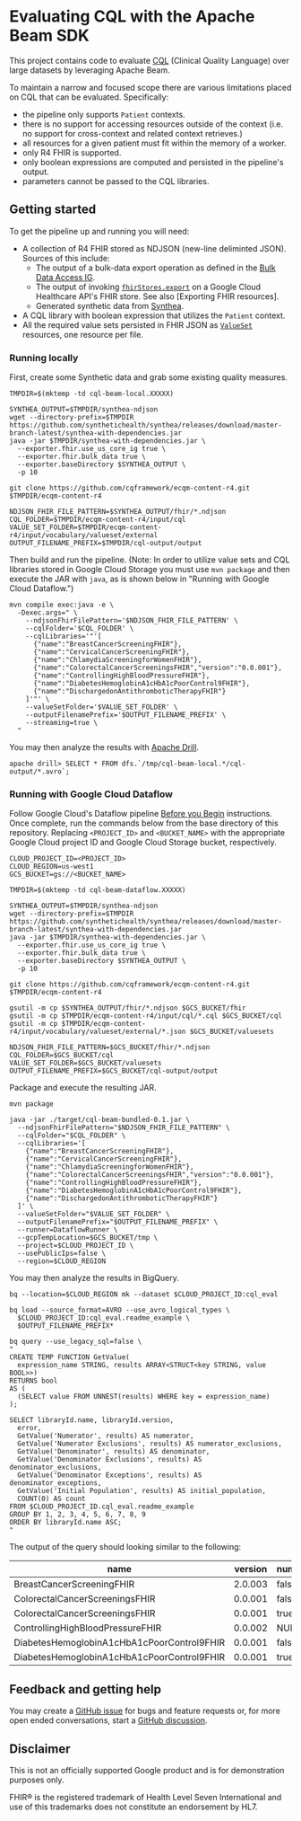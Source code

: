 # Evaluating CQL with the Apache Beam SDK

This project contains code to evaluate [CQL](https://cql.hl7.org/) (Clinical
Quality Language) over large datasets by leveraging Apache Beam.

To maintain a narrow and focused scope there are various
limitations placed on CQL that can be evaluated. Specifically:

-   the pipeline only supports `Patient` contexts.
-   there is no support for accessing resources outside of the context (i.e. no
    support for cross-context and related context retrieves.)
-   all resources for a given patient must fit within the memory of a worker.
-   only R4 FHIR is supported.
-   only boolean expressions are computed and persisted in the pipeline's
    output.
-   parameters cannot be passed to the CQL libraries.

## Getting started

To get the pipeline up and running you will need:

-   A collection of R4 FHIR stored as NDJSON (new-line deliminted JSON). Sources
    of this include:
    -   The output of a bulk-data export operation as defined in the
        [Bulk Data Access IG].
    -   The output of invoking [`fhirStores.export`] on a Google Cloud
        Healthcare API's FHIR store. See also [Exporting FHIR resources].
    -   Generated synthetic data from [Synthea].
-   A CQL library with boolean expression that utilizes the `Patient` context.
-   All the required value sets persisted in FHIR JSON as [`ValueSet`]
    resources, one resource per file.

[Bulk Data Access IG]: https://hl7.org/fhir/uv/bulkdata/export/index.html
[Exporting FHIR resourcs]: https://cloud.google.com/healthcare-api/docs/how-tos/fhir-import-export#exporting_fhir_resources
[`fhirStores.export`]: https://cloud.google.com/healthcare-api/docs/reference/rest/v1/projects.locations.datasets.fhirStores/export
[Synthea]: https://github.com/synthetichealth/synthea#generate-synthetic-patients
[`ValueSet`]: http://hl7.org/fhir/R4/valueset.html

### Running locally

First, create some Synthetic data and grab some existing quality measures.

```
TMPDIR=$(mktemp -td cql-beam-local.XXXXX)

SYNTHEA_OUTPUT=$TMPDIR/synthea-ndjson
wget --directory-prefix=$TMPDIR https://github.com/synthetichealth/synthea/releases/download/master-branch-latest/synthea-with-dependencies.jar
java -jar $TMPDIR/synthea-with-dependencies.jar \
  --exporter.fhir.use_us_core_ig true \
  --exporter.fhir.bulk_data true \
  --exporter.baseDirectory $SYNTHEA_OUTPUT \
  -p 10

git clone https://github.com/cqframework/ecqm-content-r4.git $TMPDIR/ecqm-content-r4

NDJSON_FHIR_FILE_PATTERN=$SYNTHEA_OUTPUT/fhir/*.ndjson
CQL_FOLDER=$TMPDIR/ecqm-content-r4/input/cql
VALUE_SET_FOLDER=$TMPDIR/ecqm-content-r4/input/vocabulary/valueset/external
OUTPUT_FILENAME_PREFIX=$TMPDIR/cql-output/output
```

Then build and run the pipeline. (Note: In order to utilize value sets and CQL
libraries stored in Google Cloud Storage you must use `mvn package` and then
execute the JAR with `java`, as is shown below in "Running with Google Cloud
Dataflow.")

```
mvn compile exec:java -e \
  -Dexec.args=" \
    --ndjsonFhirFilePattern='$NDJSON_FHIR_FILE_PATTERN' \
    --cqlFolder='$CQL_FOLDER' \
    --cqlLibraries='"'[
      {"name":"BreastCancerScreeningFHIR"},
      {"name":"CervicalCancerScreeningFHIR"},
      {"name":"ChlamydiaScreeningforWomenFHIR"},
      {"name":"ColorectalCancerScreeningsFHIR","version":"0.0.001"},
      {"name":"ControllingHighBloodPressureFHIR"},
      {"name":"DiabetesHemoglobinA1cHbA1cPoorControl9FHIR"},
      {"name":"DischargedonAntithromboticTherapyFHIR"}
    ]'"' \
    --valueSetFolder='$VALUE_SET_FOLDER' \
    --outputFilenamePrefix='$OUTPUT_FILENAME_PREFIX' \
    --streaming=true \
  "
```

You may then analyze the results with [Apache Drill](https://drill.apache.org/download/).

```
apache drill> SELECT * FROM dfs.`/tmp/cql-beam-local.*/cql-output/*.avro`;
```

### Running with Google Cloud Dataflow

Follow Google Cloud's Dataflow pipeline [Before you Begin] instructions. Once
complete, run the commands below from the base directory of this repository.
Replacing `<PROJECT_ID>` and `<BUCKET_NAME>` with the appropriate Google Cloud
project ID and Google Cloud Storage bucket, respectively.

[Before you Begin]: https://cloud.google.com/dataflow/docs/quickstarts/create-pipeline-java#before-you-begin

```
CLOUD_PROJECT_ID=<PROJECT_ID>
CLOUD_REGION=us-west1
GCS_BUCKET=gs://<BUCKET_NAME>

TMPDIR=$(mktemp -td cql-beam-dataflow.XXXXX)

SYNTHEA_OUTPUT=$TMPDIR/synthea-ndjson
wget --directory-prefix=$TMPDIR https://github.com/synthetichealth/synthea/releases/download/master-branch-latest/synthea-with-dependencies.jar
java -jar $TMPDIR/synthea-with-dependencies.jar \
  --exporter.fhir.use_us_core_ig true \
  --exporter.fhir.bulk_data true \
  --exporter.baseDirectory $SYNTHEA_OUTPUT \
  -p 10

git clone https://github.com/cqframework/ecqm-content-r4.git $TMPDIR/ecqm-content-r4

gsutil -m cp $SYNTHEA_OUTPUT/fhir/*.ndjson $GCS_BUCKET/fhir
gsutil -m cp $TMPDIR/ecqm-content-r4/input/cql/*.cql $GCS_BUCKET/cql
gsutil -m cp $TMPDIR/ecqm-content-r4/input/vocabulary/valueset/external/*.json $GCS_BUCKET/valuesets

NDJSON_FHIR_FILE_PATTERN=$GCS_BUCKET/fhir/*.ndjson
CQL_FOLDER=$GCS_BUCKET/cql
VALUE_SET_FOLDER=$GCS_BUCKET/valuesets
OUTPUT_FILENAME_PREFIX=$GCS_BUCKET/cql-output/output
```

Package and execute the resulting JAR.

```
mvn package

java -jar ./target/cql-beam-bundled-0.1.jar \
  --ndjsonFhirFilePattern="$NDJSON_FHIR_FILE_PATTERN" \
  --cqlFolder="$CQL_FOLDER" \
  --cqlLibraries='[
    {"name":"BreastCancerScreeningFHIR"},
    {"name":"CervicalCancerScreeningFHIR"},
    {"name":"ChlamydiaScreeningforWomenFHIR"},
    {"name":"ColorectalCancerScreeningsFHIR","version":"0.0.001"},
    {"name":"ControllingHighBloodPressureFHIR"},
    {"name":"DiabetesHemoglobinA1cHbA1cPoorControl9FHIR"},
    {"name":"DischargedonAntithromboticTherapyFHIR"}
  ]' \
  --valueSetFolder="$VALUE_SET_FOLDER" \
  --outputFilenamePrefix="$OUTPUT_FILENAME_PREFIX" \
  --runner=DataflowRunner \
  --gcpTempLocation=$GCS_BUCKET/tmp \
  --project=$CLOUD_PROJECT_ID \
  --usePublicIps=false \
  --region=$CLOUD_REGION
```

You may then analyze the results in BigQuery.

```
bq --location=$CLOUD_REGION mk --dataset $CLOUD_PROJECT_ID:cql_eval

bq load --source_format=AVRO --use_avro_logical_types \
  $CLOUD_PROJECT_ID:cql_eval.readme_example \
  $OUTPUT_FILENAME_PREFIX*

bq query --use_legacy_sql=false \
"
CREATE TEMP FUNCTION GetValue(
  expression_name STRING, results ARRAY<STRUCT<key STRING, value BOOL>>)
RETURNS bool
AS (
  (SELECT value FROM UNNEST(results) WHERE key = expression_name)
);

SELECT libraryId.name, libraryId.version,
  error,
  GetValue('Numerator', results) AS numerator,
  GetValue('Numerator Exclusions', results) AS numerator_exclusions,
  GetValue('Denominator', results) AS denominator,
  GetValue('Denominator Exclusions', results) AS denominator_exclusions,
  GetValue('Denominator Exceptions', results) AS denominator_exceptions,
  GetValue('Initial Population', results) AS initial_population,
  COUNT(0) AS count
FROM $CLOUD_PROJECT_ID.cql_eval.readme_example
GROUP BY 1, 2, 3, 4, 5, 6, 7, 8, 9
ORDER BY libraryId.name ASC;
"
```

The output of the query should looking similar to the following:

|                    name                    | version | numerator | numerator_exclusions | denominator | denominator_exclusions | denominator_exceptions | initial_population | count |
|--------------------------------------------|---------|-----------|----------------------|-------------|------------------------|------------------------|--------------------|-------|
| BreastCancerScreeningFHIR                  | 2.0.003 |     false |                 NULL |       false |                   NULL |                   NULL |              false |    11 |
| ColorectalCancerScreeningsFHIR             | 0.0.001 |     false |                 NULL |       false |                   NULL |                   NULL |              false |     8 |
| ColorectalCancerScreeningsFHIR             | 0.0.001 |      true |                 NULL |       false |                   NULL |                   NULL |              false |     3 |
| ControllingHighBloodPressureFHIR           | 0.0.002 |      NULL |                 NULL |       false |                  false |                   NULL |              false |    11 |
| DiabetesHemoglobinA1cHbA1cPoorControl9FHIR | 0.0.001 |     false |                 NULL |       false |                  false |                   NULL |              false |     2 |
| DiabetesHemoglobinA1cHbA1cPoorControl9FHIR | 0.0.001 |      true |                 NULL |       false |                  false |                   NULL |              false |     9 |

## Feedback and getting help

You may create a [GitHub issue](https://github.com/google/cql-on-beam/issues)
for bugs and feature requests or, for more open ended conversations, start a
[GitHub discussion](https://github.com/google/cql-on-beam/discussions).

## Disclaimer

This is not an officially supported Google product and is for
demonstration purposes only.

FHIR® is the registered trademark of Health Level Seven International and use of
this trademarks does not constitute an endorsement by HL7.
